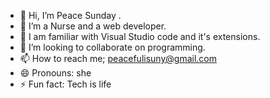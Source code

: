 - 👋 Hi, I’m Peace Sunday .
- 👀 I’m a Nurse and a web developer. 
- 🌱 I am familiar with Visual Studio code and it's extensions.
- 💞️ I’m looking to collaborate on programming.
- 📫 How to reach me; peacefulisuny@gmail.com
- 😄 Pronouns: she
- ⚡ Fun fact: Tech is life

<!---
PeaceAndy-2024/PeaceAndy-2024 is a ✨ special ✨ repository because its `README.md` (this file) appears on your GitHub profile.
You can click the Preview link to take a look at your changes.
--->
